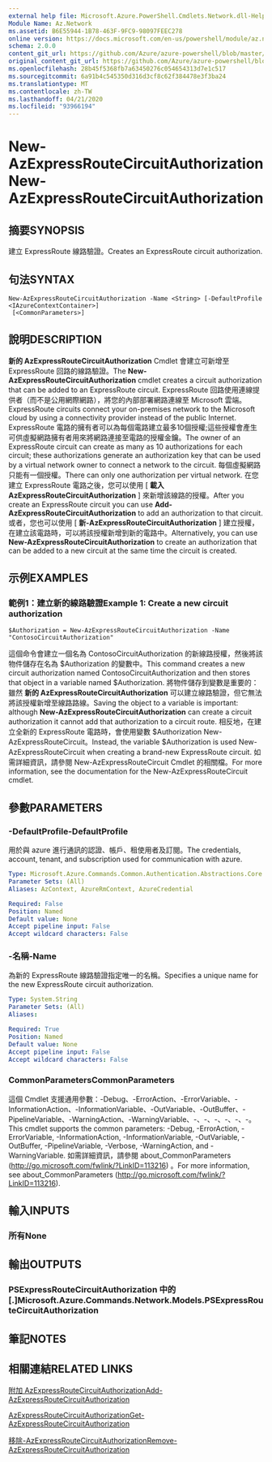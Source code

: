 ```yaml
---
external help file: Microsoft.Azure.PowerShell.Cmdlets.Network.dll-Help.xml
Module Name: Az.Network
ms.assetid: B6E55944-1B78-463F-9FC9-98097FEEC278
online version: https://docs.microsoft.com/en-us/powershell/module/az.network/new-azexpressroutecircuitauthorization
schema: 2.0.0
content_git_url: https://github.com/Azure/azure-powershell/blob/master/src/Network/Network/help/New-AzExpressRouteCircuitAuthorization.md
original_content_git_url: https://github.com/Azure/azure-powershell/blob/master/src/Network/Network/help/New-AzExpressRouteCircuitAuthorization.md
ms.openlocfilehash: 28b45f5368fb7a63450276c054654313d7e1c517
ms.sourcegitcommit: 6a91b4c545350d316d3cf8c62f384478e3f3ba24
ms.translationtype: MT
ms.contentlocale: zh-TW
ms.lasthandoff: 04/21/2020
ms.locfileid: "93966194"
---
```

# <span data-ttu-id="69074-101">New-AzExpressRouteCircuitAuthorization</span><span class="sxs-lookup"><span data-stu-id="69074-101">New-AzExpressRouteCircuitAuthorization</span></span>

## <span data-ttu-id="69074-102">摘要</span><span class="sxs-lookup"><span data-stu-id="69074-102">SYNOPSIS</span></span>
<span data-ttu-id="69074-103">建立 ExpressRoute 線路驗證。</span><span class="sxs-lookup"><span data-stu-id="69074-103">Creates an ExpressRoute circuit authorization.</span></span>

## <span data-ttu-id="69074-104">句法</span><span class="sxs-lookup"><span data-stu-id="69074-104">SYNTAX</span></span>

```
New-AzExpressRouteCircuitAuthorization -Name <String> [-DefaultProfile <IAzureContextContainer>]
 [<CommonParameters>]
```

## <span data-ttu-id="69074-105">說明</span><span class="sxs-lookup"><span data-stu-id="69074-105">DESCRIPTION</span></span>
<span data-ttu-id="69074-106">**新的 AzExpressRouteCircuitAuthorization** Cmdlet 會建立可新增至 ExpressRoute 回路的線路驗證。</span><span class="sxs-lookup"><span data-stu-id="69074-106">The **New-AzExpressRouteCircuitAuthorization** cmdlet creates a circuit authorization that can be added to an ExpressRoute circuit.</span></span> <span data-ttu-id="69074-107">ExpressRoute 回路使用連線提供者（而不是公用網際網路），將您的內部部署網路連線至 Microsoft 雲端。</span><span class="sxs-lookup"><span data-stu-id="69074-107">ExpressRoute circuits connect your on-premises network to the Microsoft cloud by using a connectivity provider instead of the public Internet.</span></span> <span data-ttu-id="69074-108">ExpressRoute 電路的擁有者可以為每個電路建立最多10個授權;這些授權會產生可供虛擬網路擁有者用來將網路連接至電路的授權金鑰。</span><span class="sxs-lookup"><span data-stu-id="69074-108">The owner of an ExpressRoute circuit can create as many as 10 authorizations for each circuit; these authorizations generate an authorization key that can be used by a virtual network owner to connect a network to the circuit.</span></span> <span data-ttu-id="69074-109">每個虛擬網路只能有一個授權。</span><span class="sxs-lookup"><span data-stu-id="69074-109">There can only one authorization per virtual network.</span></span>
<span data-ttu-id="69074-110">在您建立 ExpressRoute 電路之後，您可以使用 [ **載入 AzExpressRouteCircuitAuthorization** ] 來新增該線路的授權。</span><span class="sxs-lookup"><span data-stu-id="69074-110">After you create an ExpressRoute circuit you can use **Add-AzExpressRouteCircuitAuthorization** to add an authorization to that circuit.</span></span>
<span data-ttu-id="69074-111">或者，您也可以使用 [ **新-AzExpressRouteCircuitAuthorization** ] 建立授權，在建立該電路時，可以將該授權新增到新的電路中。</span><span class="sxs-lookup"><span data-stu-id="69074-111">Alternatively, you can use **New-AzExpressRouteCircuitAuthorization** to create an authorization that can be added to a new circuit at the same time the circuit is created.</span></span>

## <span data-ttu-id="69074-112">示例</span><span class="sxs-lookup"><span data-stu-id="69074-112">EXAMPLES</span></span>

### <span data-ttu-id="69074-113">範例1：建立新的線路驗證</span><span class="sxs-lookup"><span data-stu-id="69074-113">Example 1: Create a new circuit authorization</span></span>
```
$Authorization = New-AzExpressRouteCircuitAuthorization -Name "ContosoCircuitAuthorization"
```

<span data-ttu-id="69074-114">這個命令會建立一個名為 ContosoCircuitAuthorization 的新線路授權，然後將該物件儲存在名為 $Authorization 的變數中。</span><span class="sxs-lookup"><span data-stu-id="69074-114">This command creates a new circuit authorization named ContosoCircuitAuthorization and then stores that object in a variable named $Authorization.</span></span> <span data-ttu-id="69074-115">將物件儲存到變數是重要的：雖然 **新的 AzExpressRouteCircuitAuthorization** 可以建立線路驗證，但它無法將該授權新增至線路路線。</span><span class="sxs-lookup"><span data-stu-id="69074-115">Saving the object to a variable is important: although **New-AzExpressRouteCircuitAuthorization** can create a circuit authorization it cannot add that authorization to a circuit route.</span></span> <span data-ttu-id="69074-116">相反地，在建立全新的 ExpressRoute 電路時，會使用變數 $Authorization New-AzExpressRouteCircuit。</span><span class="sxs-lookup"><span data-stu-id="69074-116">Instead, the variable $Authorization is used New-AzExpressRouteCircuit when creating a brand-new ExpressRoute circuit.</span></span>
<span data-ttu-id="69074-117">如需詳細資訊，請參閱 New-AzExpressRouteCircuit Cmdlet 的相關檔。</span><span class="sxs-lookup"><span data-stu-id="69074-117">For more information, see the documentation for the New-AzExpressRouteCircuit cmdlet.</span></span>

## <span data-ttu-id="69074-118">參數</span><span class="sxs-lookup"><span data-stu-id="69074-118">PARAMETERS</span></span>

### <span data-ttu-id="69074-119">-DefaultProfile</span><span class="sxs-lookup"><span data-stu-id="69074-119">-DefaultProfile</span></span>
<span data-ttu-id="69074-120">用於與 azure 進行通訊的認證、帳戶、租使用者及訂閱。</span><span class="sxs-lookup"><span data-stu-id="69074-120">The credentials, account, tenant, and subscription used for communication with azure.</span></span>

```yaml
Type: Microsoft.Azure.Commands.Common.Authentication.Abstractions.Core.IAzureContextContainer
Parameter Sets: (All)
Aliases: AzContext, AzureRmContext, AzureCredential

Required: False
Position: Named
Default value: None
Accept pipeline input: False
Accept wildcard characters: False
```

### <span data-ttu-id="69074-121">-名稱</span><span class="sxs-lookup"><span data-stu-id="69074-121">-Name</span></span>
<span data-ttu-id="69074-122">為新的 ExpressRoute 線路驗證指定唯一的名稱。</span><span class="sxs-lookup"><span data-stu-id="69074-122">Specifies a unique name for the new ExpressRoute circuit authorization.</span></span>

```yaml
Type: System.String
Parameter Sets: (All)
Aliases:

Required: True
Position: Named
Default value: None
Accept pipeline input: False
Accept wildcard characters: False
```

### <span data-ttu-id="69074-123">CommonParameters</span><span class="sxs-lookup"><span data-stu-id="69074-123">CommonParameters</span></span>
<span data-ttu-id="69074-124">這個 Cmdlet 支援通用參數：-Debug、-ErrorAction、-ErrorVariable、-InformationAction、-InformationVariable、-OutVariable、-OutBuffer、-PipelineVariable、-WarningAction、-WarningVariable、-、-、-、-、-、-。</span><span class="sxs-lookup"><span data-stu-id="69074-124">This cmdlet supports the common parameters: -Debug, -ErrorAction, -ErrorVariable, -InformationAction, -InformationVariable, -OutVariable, -OutBuffer, -PipelineVariable, -Verbose, -WarningAction, and -WarningVariable.</span></span> <span data-ttu-id="69074-125">如需詳細資訊，請參閱 about_CommonParameters (http://go.microsoft.com/fwlink/?LinkID=113216) 。</span><span class="sxs-lookup"><span data-stu-id="69074-125">For more information, see about_CommonParameters (http://go.microsoft.com/fwlink/?LinkID=113216).</span></span>

## <span data-ttu-id="69074-126">輸入</span><span class="sxs-lookup"><span data-stu-id="69074-126">INPUTS</span></span>

### <span data-ttu-id="69074-127">所有</span><span class="sxs-lookup"><span data-stu-id="69074-127">None</span></span>

## <span data-ttu-id="69074-128">輸出</span><span class="sxs-lookup"><span data-stu-id="69074-128">OUTPUTS</span></span>

### <span data-ttu-id="69074-129">PSExpressRouteCircuitAuthorization 中的 [.]</span><span class="sxs-lookup"><span data-stu-id="69074-129">Microsoft.Azure.Commands.Network.Models.PSExpressRouteCircuitAuthorization</span></span>

## <span data-ttu-id="69074-130">筆記</span><span class="sxs-lookup"><span data-stu-id="69074-130">NOTES</span></span>

## <span data-ttu-id="69074-131">相關連結</span><span class="sxs-lookup"><span data-stu-id="69074-131">RELATED LINKS</span></span>

[<span data-ttu-id="69074-132">附加 AzExpressRouteCircuitAuthorization</span><span class="sxs-lookup"><span data-stu-id="69074-132">Add-AzExpressRouteCircuitAuthorization</span></span>](./Add-AzExpressRouteCircuitAuthorization.md)

[<span data-ttu-id="69074-133">AzExpressRouteCircuitAuthorization</span><span class="sxs-lookup"><span data-stu-id="69074-133">Get-AzExpressRouteCircuitAuthorization</span></span>](./Get-AzExpressRouteCircuitAuthorization.md)

[<span data-ttu-id="69074-134">移除-AzExpressRouteCircuitAuthorization</span><span class="sxs-lookup"><span data-stu-id="69074-134">Remove-AzExpressRouteCircuitAuthorization</span></span>](./Remove-AzExpressRouteCircuitAuthorization.md)

